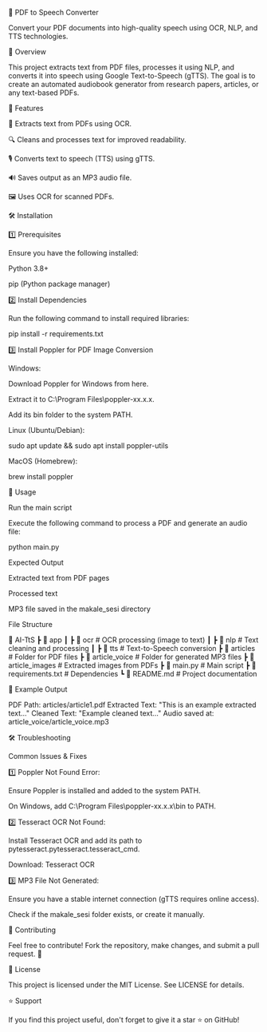 📝 PDF to Speech Converter

Convert your PDF documents into high-quality speech using OCR, NLP, and TTS technologies.

📌 Overview

This project extracts text from PDF files, processes it using NLP, and converts it into speech using Google Text-to-Speech (gTTS). The goal is to create an automated audiobook generator from research papers, articles, or any text-based PDFs.

🚀 Features

📄 Extracts text from PDFs using OCR.

🔍 Cleans and processes text for improved readability.

🎙️ Converts text to speech (TTS) using gTTS.

🔊 Saves output as an MP3 audio file.

🖼️ Uses OCR for scanned PDFs.

🛠️ Installation

1️⃣ Prerequisites

Ensure you have the following installed:

Python 3.8+

pip (Python package manager)

2️⃣ Install Dependencies

Run the following command to install required libraries:

pip install -r requirements.txt

3️⃣ Install Poppler for PDF Image Conversion

Windows:

Download Poppler for Windows from here.

Extract it to C:\Program Files\poppler-xx.x.x\.

Add its bin folder to the system PATH.

Linux (Ubuntu/Debian):

sudo apt update && sudo apt install poppler-utils

MacOS (Homebrew):

brew install poppler

📌 Usage

Run the main script

Execute the following command to process a PDF and generate an audio file:

python main.py

Expected Output

Extracted text from PDF pages

Processed text

MP3 file saved in the makale_sesi directory

File Structure

📂 AI-TtS
 ┣ 📂 app
 ┃ ┣ 📂 ocr    # OCR processing (image to text)
 ┃ ┣ 📂 nlp    # Text cleaning and processing
 ┃ ┣ 📂 tts    # Text-to-Speech conversion
 ┣ 📂 articles # Folder for PDF files
 ┣ 📂 article_voice # Folder for generated MP3 files
 ┣ 📂 article_images # Extracted images from PDFs
 ┣ 📜 main.py  # Main script
 ┣ 📜 requirements.txt  # Dependencies
 ┗ 📜 README.md  # Project documentation

📜 Example Output

PDF Path: articles/article1.pdf
Extracted Text: "This is an example extracted text..."
Cleaned Text: "Example cleaned text..."
Audio saved at: article_voice/article_voice.mp3

🛠️ Troubleshooting

Common Issues & Fixes

1️⃣ Poppler Not Found Error:

Ensure Poppler is installed and added to the system PATH.

On Windows, add C:\Program Files\poppler-xx.x.x\bin to PATH.

2️⃣ Tesseract OCR Not Found:

Install Tesseract OCR and add its path to pytesseract.pytesseract.tesseract_cmd.

Download: Tesseract OCR

3️⃣ MP3 File Not Generated:

Ensure you have a stable internet connection (gTTS requires online access).

Check if the makale_sesi folder exists, or create it manually.

📌 Contributing

Feel free to contribute! Fork the repository, make changes, and submit a pull request. 🚀

📜 License

This project is licensed under the MIT License. See LICENSE for details.

⭐ Support

If you find this project useful, don't forget to give it a star ⭐ on GitHub!